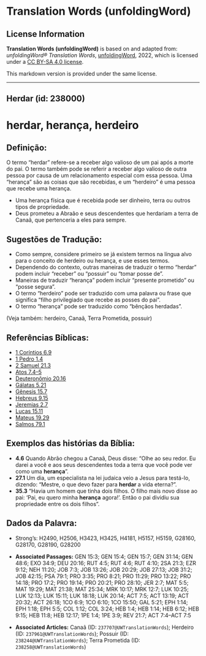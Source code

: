 # Translation Words (unfoldingWord)

## License Information

**Translation Words (unfoldingWord)** is based on and adapted from: _unfoldingWord® Translation Words_, [unfoldingWord](https://unfoldingword.org/utw), 2022, which is licensed under a [CC BY-SA 4.0 license](https://creativecommons.org/licenses/by-sa/4.0/legalcode.en).

This markdown version is provided under the same license.



--------------------------------

## Herdar (id: 238000)

herdar, herança, herdeiro
=========================

Definição:
----------

O termo “herdar” refere\-se a receber algo valioso de um pai após a morte do pai. O termo também pode se referir a receber algo valioso de outra pessoa por causa de um relacionamento especial com essa pessoa. Uma “herança” são as coisas que são recebidas, e um “herdeiro” é uma pessoa que recebe uma herança.

* Uma herança física que é recebida pode ser dinheiro, terra ou outros tipos de propriedade.
* Deus prometeu a Abraão e seus descendentes que herdariam a terra de Canaã, que pertenceria a eles para sempre.

Sugestões de Tradução:
----------------------

* Como sempre, considere primeiro se já existem termos na língua alvo para o conceito de herdeiro ou herança, e use esses termos.
* Dependendo do contexto, outras maneiras de traduzir o termo “herdar” podem incluir “receber” ou “possuir” ou “tomar posse de”.
* Maneiras de traduzir “herança” podem incluir “presente prometido” ou “posse segura”.
* O termo “herdeiro” pode ser traduzido com uma palavra ou frase que significa “filho privilegiado que recebe as posses do pai”.
* O termo “herança” pode ser traduzido como “bênçãos herdadas”.

(Veja também: herdeiro, Canaã, Terra Prometida, possuir)

Referências Bíblicas:
---------------------

* [1 Coríntios 6\.9](https://ref.ly/1Cor6:9)
* [1 Pedro 1\.4](https://ref.ly/1Pet1:4)
* [2 Samuel 21\.3](https://ref.ly/2Sam21:3)
* [Atos 7\.4–5](https://ref.ly/Acts7:4-Acts7:5)
* [Deuteronômio 20\.16](https://ref.ly/Deut20:16)
* [Gálatas 5\.21](https://ref.ly/Gal5:21)
* [Gênesis 15\.7](https://ref.ly/Gen15:7)
* [Hebreus 9\.15](https://ref.ly/Heb9:15)
* [Jeremias 2\.7](https://ref.ly/Jer2:7)
* [Lucas 15\.11](https://ref.ly/Luke15:11)
* [Mateus 19\.29](https://ref.ly/Matt19:29)
* [Salmos 79\.1](https://ref.ly/Ps79:1)

Exemplos das histórias da Bíblia:
---------------------------------

* **4\.6** Quando Abrão chegou a Canaã, Deus disse: “Olhe ao seu redor. Eu darei a você e aos seus descendentes toda a terra que você pode ver como uma **herança**”.
* **27\.1** Um dia, um especialista na lei judaica veio a Jesus para testá\-lo, dizendo: “Mestre, o que devo fazer para **herdar** a vida eterna?”.
* **35\.3** “Havia um homem que tinha dois filhos. O filho mais novo disse ao pai: ‘Pai, eu quero minha **herança** agora!’. Então o pai dividiu sua propriedade entre os dois filhos”.

Dados da Palavra:
-----------------

* Strong’s: H2490, H2506, H3423, H3425, H4181, H5157, H5159, G28160, G28170, G28190, G28200

* **Associated Passages:** GEN 15:3; GEN 15:4; GEN 15:7; GEN 31:14; GEN 48:6; EXO 34:9; DEU 20:16; RUT 4:5; RUT 4:6; RUT 4:10; 2SA 21:3; EZR 9:12; NEH 11:20; JOB 7:3; JOB 13:26; JOB 20:29; JOB 27:13; JOB 31:2; JOB 42:15; PSA 79:1; PRO 3:35; PRO 8:21; PRO 11:29; PRO 13:22; PRO 14:18; PRO 17:2; PRO 19:14; PRO 20:21; PRO 28:10; JER 2:7; MAT 5:5; MAT 19:29; MAT 21:38; MAT 25:34; MRK 10:17; MRK 12:7; LUK 10:25; LUK 12:13; LUK 15:11; LUK 18:18; LUK 20:14; ACT 7:5; ACT 13:19; ACT 20:32; ACT 26:18; 1CO 6:9; 1CO 6:10; 1CO 15:50; GAL 5:21; EPH 1:14; EPH 1:18; EPH 5:5; COL 1:12; COL 3:24; HEB 1:4; HEB 1:14; HEB 6:12; HEB 9:15; HEB 11:8; HEB 12:17; 1PE 1:4; 1PE 3:9; REV 21:7; ACT 7:4–ACT 7:5
* **Associated Articles:** Canaã (ID: `237707@UWTranslationWords`); Herdeiro (ID: `237961@UWTranslationWords`); Possuir (ID: `238244@UWTranslationWords`); Terra Prometida (ID: `238258@UWTranslationWords`)

